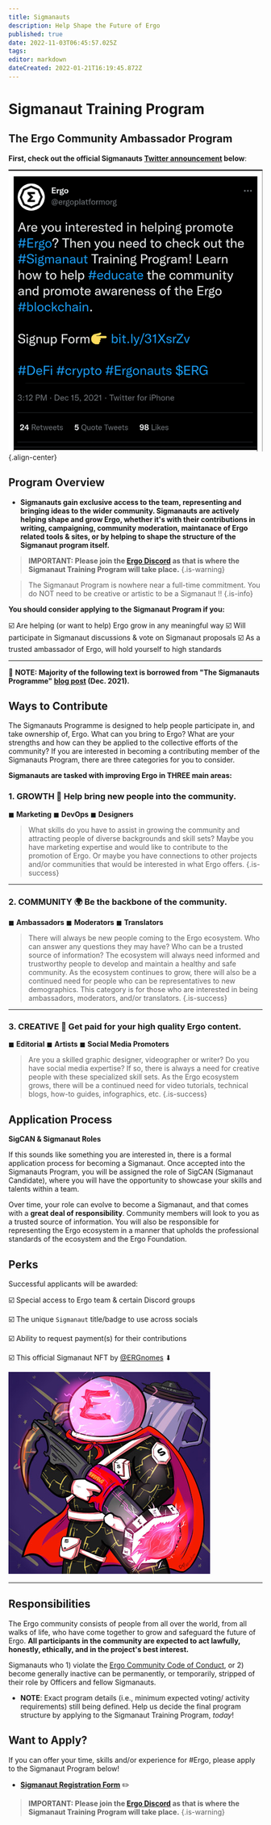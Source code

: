 ```yaml
---
title: Sigmanauts
description: Help Shape the Future of Ergo 
published: true
date: 2022-11-03T06:45:57.025Z
tags: 
editor: markdown
dateCreated: 2022-01-21T16:19:45.872Z
---
```


# Sigmanaut Training Program
## The Ergo Community Ambassador Program

 **First, check out the official Sigmanauts [Twitter announcement](https://twitter.com/ergoplatformorg/status/1471226580160684032?s=20&t=acrTQ2jyD6r5SO_VN4U8WA) below**:

![sigmanauts-announcement-tweet-draftedit.png](/sigmanauts-announcement-tweet-draftedit.png){.align-center}
## Program Overview

- **Sigmanauts gain exclusive access to the team, representing and bringing ideas to the wider community. Sigmanauts are actively helping shape and grow Ergo, whether it's with their contributions in writing, campaigning, community moderation, maintanace of Ergo related tools & sites, or by helping to shape the structure of the Sigmanaut program itself.**

> **IMPORTANT: Please join the [Ergo Discord](https://discord.com/invite/nr4JRnhAyV) as that is where the Sigmanaut Training Program will take place.**
{.is-warning}


> The Sigmanaut Program is nowhere near a full-time commitment.
> You do NOT need to be creative or artistic to be a Sigmanaut !!
{.is-info}



**You should consider applying to the Sigmanaut Program if you:**

☑️ Are helping (or want to help) Ergo grow in any meaningful way
☑️ Will participate in Sigmanaut discussions & vote on Sigmanaut proposals
☑️ As a trusted ambassador of Ergo, will hold yourself to high standards



____


 📌 **NOTE: Majority of the following text is borrowed from **"The Sigmanauts Programme"** [blog post](https://ergoplatform.org/en/blog/the-sigmanauts-programme/) (Dec. 2021).**



##  Ways to Contribute 

The Sigmanauts Programme is designed to help people participate in, and take ownership of, Ergo. What can you bring to Ergo? What are your strengths and how can they be applied to the collective efforts of the community? If you are interested in becoming a contributing member of the Sigmanauts Program, there are three categories for you to consider.

 **Sigmanauts are tasked with improving Ergo in THREE main areas:**

### 1. GROWTH 🌱 **Help bring new people into the community**.
◼ **Marketing**
◼ **DevOps** 
◼ **Designers**

> What skills do you have to assist in growing the community and attracting people of diverse backgrounds and skill sets? Maybe you have marketing expertise and would like to contribute to the promotion of Ergo. Or maybe you have connections to other projects and/or communities that would be interested in what Ergo offers.
{.is-success}

-----
### 2. COMMUNITY 🌍 **Be the backbone of the community.**
◼ **Ambassadors**
◼ **Moderators**
◼ **Translators**

> There will always be new people coming to the Ergo ecosystem. Who can answer any questions they may have? Who can be a trusted source of information? The ecosystem will always need informed and trustworthy people to develop and maintain a healthy and safe community. As the ecosystem continues to grow, there will also be a continued need for people who can be representatives to new demographics. This category is for those who are interested in being ambassadors, moderators, and/or translators.
{.is-success}

-----
### 3. CREATIVE 🎨 **Get paid for your high quality Ergo content.**
◼ **Editorial**
◼ **Artists** 
◼ **Social Media Promoters**

> Are you a skilled graphic designer, videographer or writer? Do you have social media expertise? If so, there is always a need for creative people with these specialized skill sets. As the Ergo ecosystem grows, there will be a continued need for video tutorials, technical blogs, how-to guides, infographics, etc.
{.is-success}


## Application Process

**SigCAN & Sigmanaut Roles** 

If this sounds like something you are interested in, there is a formal application process for becoming a Sigmanaut. Once accepted into the Sigmanauts Program, you will be assigned the role of SigCAN (Sigmanaut Candidate), where you will have the opportunity to showcase your skills and talents within a team. 

Over time, your role can evolve to become a Sigmanaut, and that comes with a **great deal of responsibility**. Community members will look to you as a trusted source of information. You will also be responsible for representing the Ergo ecosystem in a manner that upholds the professional standards of the ecosystem and the Ergo Foundation.


## Perks 


Successful applicants will be awarded:


☑️ Special access to Ergo team & certain Discord groups 

☑️ The unique `Sigmanaut` title/badge to use across socials

☑️ Ability to request payment(s) for their contributions

☑️ This official Sigmanaut NFT  by [@ERGnomes](https://t.co/n0Cpbjel67) ⬇ 

![sigmanautsnft_small.jpg](/sigmanautsnft_small.jpg)
____


## Responsibilities

The Ergo community consists of people from all over the world, from all walks of life,  who have come together to grow and safeguard the future of Ergo. **All participants in the community are expected to act lawfully, honestly, ethically, and in the project's best interest.**

Sigmanauts who 1) violate the [Ergo Community Code of Conduct](/en/Ergo/Contributing/code-of-conduct), or 2) become generally inactive can be permanently, or temporarily, stripped of their role by Officers and fellow Sigmanauts.

- **NOTE**: Exact program details (i.e., minimum expected voting/ activity requirements) still being defined. Help us decide the final program structure by applying to the Sigmanaut Training Program, *today*!



## Want to Apply?

If you can offer your time, skills and/or experience for #Ergo, please apply to the Sigmanaut Program below!


- [**Sigmanaut Registration Form**](https://q9fwzopidh8.typeform.com/to/RdWAB3MS?typeform-source=www.reddit.com) ✏️

> **IMPORTANT: Please join the [Ergo Discord](https://discord.com/invite/nr4JRnhAyV) as that is where the Sigmanaut Training Program will take place.**
{.is-warning}





